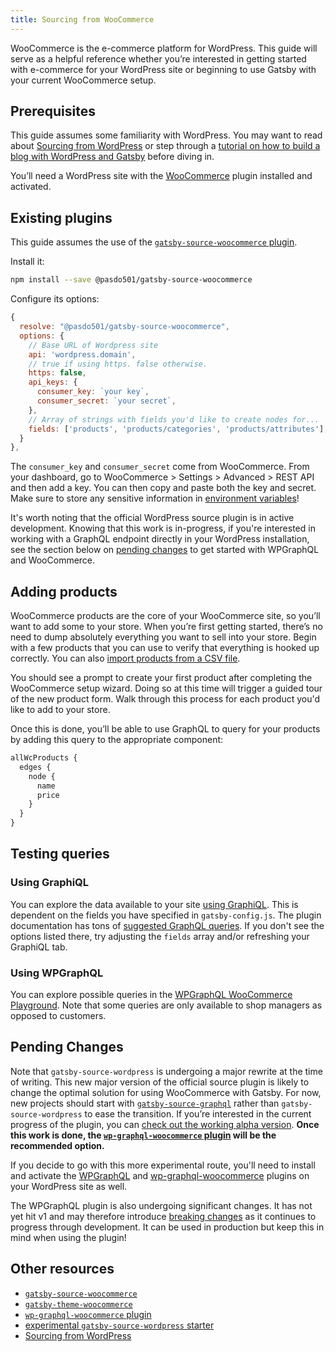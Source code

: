 ```yaml
---
title: Sourcing from WooCommerce
---
```


WooCommerce is the e-commerce platform for WordPress. This guide will serve as a helpful reference whether you’re interested in getting started with e-commerce for your WordPress site or beginning to use Gatsby with your current WooCommerce setup.

## Prerequisites

This guide assumes some familiarity with WordPress. You may want to read about [Sourcing from WordPress](/docs/sourcing-from-wordpress/) or step through a [tutorial on how to build a blog with WordPress and Gatsby](/blog/2019-04-26-how-to-build-a-blog-with-wordpress-and-gatsby-part-1) before diving in.

You’ll need a WordPress site with the [WooCommerce](https://woocommerce.com/) plugin installed and activated.

## Existing plugins

This guide assumes the use of the [`gatsby-source-woocommerce` plugin](/packages/@pasdo501/gatsby-source-woocommerce/).

Install it:

```bash
npm install --save @pasdo501/gatsby-source-woocommerce
```

Configure its options:

```js:title=gatsby-config.js
{
  resolve: "@pasdo501/gatsby-source-woocommerce",
  options: {
    // Base URL of Wordpress site
    api: 'wordpress.domain',
    // true if using https. false otherwise.
    https: false,
    api_keys: {
      consumer_key: `your key`,
      consumer_secret: `your secret`,
    },
    // Array of strings with fields you'd like to create nodes for...
    fields: ['products', 'products/categories', 'products/attributes'],
  }
},
```

The `consumer_key` and `consumer_secret` come from WooCommerce. From your dashboard, go to WooCommerce > Settings > Advanced > REST API and then add a key. You can then copy and paste both the key and secret. Make sure to store any sensitive information in [environment variables](/docs/environment-variables/)!

It's worth noting that the official WordPress source plugin is in active development. Knowing that this work is in-progress, if you're interested in working with a GraphQL endpoint directly in your WordPress installation, see the section below on [pending changes](#pending-changes) to get started with WPGraphQL and WooCommerce.

## Adding products

WooCommerce products are the core of your WooCommerce site, so you’ll want to add some to your store. When you’re first getting started, there’s no need to dump absolutely everything you want to sell into your store. Begin with a few products that you can use to verify that everything is hooked up correctly. You can also [import products from a CSV file](https://docs.woocommerce.com/document/product-csv-importer-exporter/).

You should see a prompt to create your first product after completing the WooCommerce setup wizard. Doing so at this time will trigger a guided tour of the new product form. Walk through this process for each product you'd like to add to your store.

Once this is done, you’ll be able to use GraphQL to query for your products by adding this query to the appropriate component:

```graphql
allWcProducts {
  edges {
    node {
      name
      price
    }
  }
}
```

## Testing queries

### Using GraphiQL

You can explore the data available to your site [using GraphiQL](/docs/running-queries-with-graphiql/). This is dependent on the fields you have specified in `gatsby-config.js`. The plugin documentation has tons of [suggested GraphQL queries](/packages/@pasdo501/gatsby-source-woocommerce/#some-graphql-query-examples). If you don't see the options listed there, try adjusting the `fields` array and/or refreshing your GraphiQL tab.

### Using WPGraphQL

You can explore possible queries in the [WPGraphQL WooCommerce Playground](https://docs.wpgraphql.com/extensions/wpgraphql-woocommerce/#playground). Note that some queries are only available to shop managers as opposed to customers.

## Pending Changes

Note that `gatsby-source-wordpress` is undergoing a major rewrite at the time of writing. This new major version of the official source plugin is likely to change the optimal solution for using WooCommerce with Gatsby. For now, new projects should start with [`gatsby-source-graphql`](/packages/gatsby-source-graphql/) rather than `gatsby-source-wordpress` to ease the transition. If you’re interested in the current progress of the plugin, you can [check out the working alpha version](https://github.com/gatsbyjs/gatsby/issues/19292#issuecomment-587946239). **Once this work is done, the [`wp-graphql-woocommerce` plugin](https://github.com/wp-graphql/wp-graphql-woocommerce) will be the recommended option.**

If you decide to go with this more experimental route, you'll need to install and activate the [WPGraphQL](https://www.wpgraphql.com/) and [wp-graphql-woocommerce](https://github.com/wp-graphql/wp-graphql-woocommerce) plugins on your WordPress site as well.

The WPGraphQL plugin is also undergoing significant changes. It has not yet hit v1 and may therefore introduce [breaking changes](https://docs.wpgraphql.com/getting-started/install-and-activate/#breaking-change-notice) as it continues to progress through development. It can be used in production but keep this in mind when using the plugin!

## Other resources

- [`gatsby-source-woocommerce`](/packages/@pasdo501/gatsby-source-woocommerce/)
- [`gatsby-theme-woocommerce`](/packages/@ccerda0520/gatsby-theme-woocommerce/)
- [`wp-graphql-woocommerce` plugin](https://github.com/wp-graphql/wp-graphql-woocommerce)
- [experimental `gatsby-source-wordpress` starter](https://github.com/TylerBarnes/using-gatsby-source-wordpress-experimental)
- [Sourcing from WordPress](/docs/sourcing-from-wordpress/)
